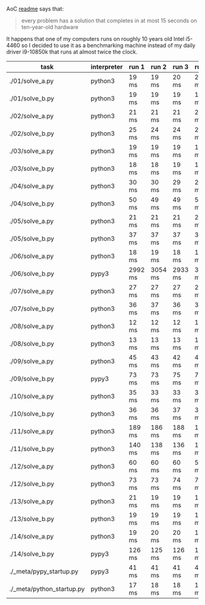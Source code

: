 AoC [readme](https://adventofcode.com/2024/about) says that:
> every problem has a solution that completes in at most 15 seconds on ten-year-old hardware

It happens that one of my computers runs on roughly 10 years old Intel i5-4460 so I decided to use it as a benchmarking machine instead of my daily driver i9-10850k that runs at almost twice the clock.

|task|interpreter|run 1|run 2|run 3|run 4|run 5|avg|
|----|-----------|-----|-----|-----|-----|-----|---|
| ./01/solve_a.py | python3 | 19 ms | 19 ms | 20 ms | 20 ms | 20 ms | **19 ms** |
| ./01/solve_b.py | python3 | 19 ms | 19 ms | 19 ms | 19 ms | 19 ms | **19 ms** |
| ./02/solve_a.py | python3 | 21 ms | 21 ms | 21 ms | 21 ms | 21 ms | **21 ms** |
| ./02/solve_b.py | python3 | 25 ms | 24 ms | 24 ms | 24 ms | 24 ms | **24 ms** |
| ./03/solve_a.py | python3 | 19 ms | 19 ms | 19 ms | 19 ms | 19 ms | **19 ms** |
| ./03/solve_b.py | python3 | 18 ms | 18 ms | 19 ms | 18 ms | 19 ms | **18 ms** |
| ./04/solve_a.py | python3 | 30 ms | 30 ms | 29 ms | 29 ms | 29 ms | **29 ms** |
| ./04/solve_b.py | python3 | 50 ms | 49 ms | 49 ms | 50 ms | 50 ms | **49 ms** |
| ./05/solve_a.py | python3 | 21 ms | 21 ms | 21 ms | 21 ms | 21 ms | **21 ms** |
| ./05/solve_b.py | python3 | 37 ms | 37 ms | 37 ms | 37 ms | 37 ms | **37 ms** |
| ./06/solve_a.py | python3 | 18 ms | 19 ms | 18 ms | 18 ms | 18 ms | **18 ms** |
| ./06/solve_b.py | pypy3 | 2992 ms | 3054 ms | 2933 ms | 3013 ms | 3087 ms | **3015 ms** |
| ./07/solve_a.py | python3 | 27 ms | 27 ms | 27 ms | 27 ms | 28 ms | **27 ms** |
| ./07/solve_b.py | python3 | 36 ms | 37 ms | 36 ms | 36 ms | 36 ms | **36 ms** |
| ./08/solve_a.py | python3 | 12 ms | 12 ms | 12 ms | 12 ms | 12 ms | **12 ms** |
| ./08/solve_b.py | python3 | 13 ms | 13 ms | 13 ms | 13 ms | 13 ms | **13 ms** |
| ./09/solve_a.py | python3 | 45 ms | 43 ms | 42 ms | 43 ms | 44 ms | **43 ms** |
| ./09/solve_b.py | pypy3 | 73 ms | 73 ms | 75 ms | 74 ms | 71 ms | **73 ms** |
| ./10/solve_a.py | python3 | 35 ms | 33 ms | 33 ms | 33 ms | 33 ms | **33 ms** |
| ./10/solve_b.py | python3 | 36 ms | 36 ms | 37 ms | 36 ms | 36 ms | **36 ms** |
| ./11/solve_a.py | python3 | 189 ms | 186 ms | 188 ms | 185 ms | 190 ms | **187 ms** |
| ./11/solve_b.py | python3 | 140 ms | 138 ms | 136 ms | 135 ms | 138 ms | **137 ms** |
| ./12/solve_a.py | python3 | 60 ms | 60 ms | 60 ms | 59 ms | 59 ms | **59 ms** |
| ./12/solve_b.py | python3 | 73 ms | 73 ms | 74 ms | 74 ms | 75 ms | **73 ms** |
| ./13/solve_a.py | python3 | 21 ms | 19 ms | 19 ms | 19 ms | 19 ms | **19 ms** |
| ./13/solve_b.py | python3 | 19 ms | 19 ms | 19 ms | 19 ms | 19 ms | **19 ms** |
| ./14/solve_a.py | python3 | 19 ms | 20 ms | 20 ms | 19 ms | 19 ms | **19 ms** |
| ./14/solve_b.py | pypy3 | 126 ms | 125 ms | 126 ms | 125 ms | 126 ms | **125 ms** |
| ./_meta/pypy_startup.py | pypy3 | 41 ms | 41 ms | 41 ms | 41 ms | 41 ms | **41 ms** |
| ./_meta/python_startup.py | python3 | 17 ms | 18 ms | 18 ms | 18 ms | 18 ms | **17 ms** |
